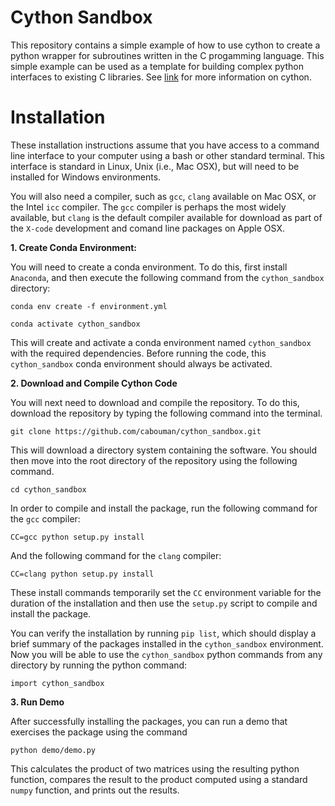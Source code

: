 # Cython Sandbox

This repository contains a simple example of how to use cython to create a python wrapper for subroutines written in the C progamming language.
This simple example can be used as a template for building complex python interfaces to existing C libraries.
See [link](https://suzyahyah.github.io/cython/programming/2018/12/01/Gotchas-in-Cython.html) for more information on cython.


# Installation

These installation instructions assume that you have access to a command line interface to your computer 
using a bash or other standard terminal.
This interface is standard in Linux, Unix (i.e., Mac OSX), but will need to be installed for Windows environments.

You will also need a compiler, such as ``gcc``, ``clang`` available on Mac OSX, or the Intel ``icc`` compiler.
The ``gcc`` compiler is perhaps the most widely available, but ``clang`` is the default compiler available for download as part of the ``X-code`` development and comand line packages on Apple OSX.


**1. Create Conda Environment:**

You will need to create a conda environment.
To do this, first install ``Anaconda``, and then execute the following command from the ``cython_sandbox`` directory:

``conda env create -f environment.yml``

``conda activate cython_sandbox``

This will create and activate a conda environment named ``cython_sandbox`` with the required dependencies.
Before running the code, this ``cython_sandbox`` conda environment should always be activated.

**2. Download and Compile Cython Code**

You will next need to download and compile the repository.
To do this, download the repository by typing the following command into the terminal.

``git clone https://github.com/cabouman/cython_sandbox.git``

This will download a directory system containing the software.
You should then move into the root directory of the repository using the following command.

``cd cython_sandbox``

In order to compile and install the package, run the following command for the ``gcc`` compiler:

``CC=gcc python setup.py install``

And the following command for the ``clang`` compiler:

``CC=clang python setup.py install``

These install commands temporarily set the ``CC`` environment variable for the duration of the installation 
and then use the ``setup.py`` script to compile and install the package.

You can verify the installation by running ``pip list``, which should display a brief summary of the packages installed in the ``cython_sandbox`` environment.
Now you will be able to use the ``cython_sandbox`` python commands from any directory by running the python command:

``import cython_sandbox``

**3. Run Demo**

After successfully installing the packages, you can run a demo that exercises the package using the command

``python demo/demo.py``

This calculates the product of two matrices using the resulting python function, 
compares the result to the product computed using a standard ``numpy`` function, and prints out the results.

